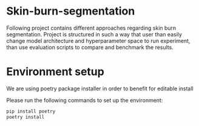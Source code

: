 # Skin-burn-segmentation
Following project contains different approaches regarding skin burn segmentation. Project is structured 
in such a way that user than easily change model architecture and hyperparameter space to run experiment,
than use evaluation scripts to compare and benchmark the results.

# Environment setup

We are using poetry package installer in order to benefit for editable install

Please run the following commands to set up the environment:

```bash
pip install poetry
poetry install